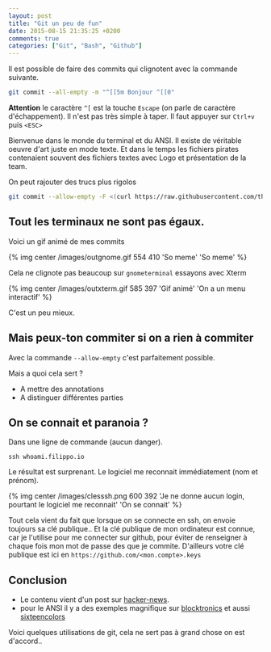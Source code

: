 ```yaml
---
layout: post
title: "Git un peu de fun"
date: 2015-08-15 21:35:25 +0200
comments: true
categories: ["Git", "Bash", "Github"]
---
```



Il est possible de faire des commits qui clignotent avec la commande suivante.

``` sh
git commit --all-empty -m "^[[5m Bonjour ^[[0"

```
**Attention** le caractère `^[` est la touche `Escape` (on parle de caractère d'échappement). Il n'est pas très simple à taper. Il faut appuyer sur `Ctrl+v` puis `<ESC>` 

Bienvenue dans le monde du terminal et du ANSI. Il existe de véritable oeuvre d'art juste en mode texte. Et dans le temps les fichiers pirates contenaient souvent des fichiers textes avec Logo et présentation de la team. 


On peut rajouter des trucs plus rigolos

``` sh
git commit --allow-empty -F <(curl https://raw.githubusercontent.com/thiderman/doge/master/doge/static/doge.txt)
```

## Tout les terminaux ne sont pas égaux. 

Voici un gif animé de mes commits

{% img center /images/outgnome.gif 554 410 'So meme' 'So meme' %}

Cela ne clignote pas beaucoup sur `gnometerminal` essayons avec  Xterm

{% img center /images/outxterm.gif 585 397 'Gif animé' 'On a un menu interactif' %}

C'est un peu mieux.

<!--more-->

## Mais peux-ton commiter si on a rien à commiter

Avec la commande `--allow-empty` c'est parfaitement possible. 

Mais a quoi cela sert ?

 * A mettre des annotations
 * A distinguer différentes parties


## On se connait et paranoia ?

Dans une ligne de commande (aucun danger).
```
ssh whoami.filippo.io
``` 

Le résultat est surprenant. Le logiciel me reconnait immédiatement (nom et prénom).

{% img center /images/clesssh.png 600 392 'Je ne donne aucun login, pourtant le logiciel me reconnait' 'On se connait' %}

Tout cela vient du fait que lorsque on se connecte en ssh, on envoie toujours sa clé publique.. Et la clé publique de mon ordinateur est connue, car je l'utilise pour me connecter sur github, pour éviter de renseigner à chaque fois mon mot de passe des que je commite. D'ailleurs votre clé publique est ici en `https://github.com/<mon.compte>.keys`

## Conclusion

 * Le contenu vient d'un post sur [hacker-news](https://news.ycombinator.com/item?id=10058967). 
 * pour le ANSI il y a des exemples magnifique sur [blocktronics](http://blocktronics.org/) et aussi [sixteencolors](http://sixteencolors.net/)

Voici quelques utilisations de git, cela ne sert pas à grand chose on est d'accord.. 
